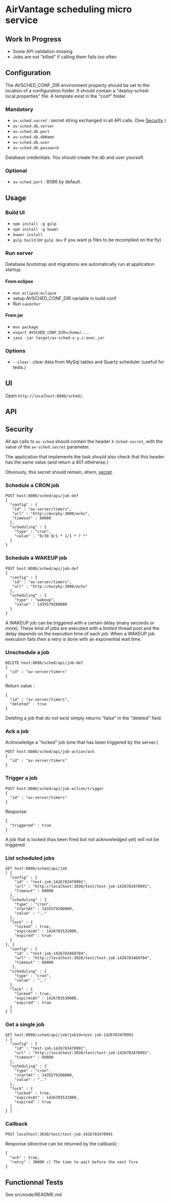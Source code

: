 # AirVantage scheduling micro service

## Work In Progress

- Some API validation missing
- Jobs are not "killed" if calling them fails too often

## Configuration

The AVSCHED_CONF_DIR environment property should be set to the location of a configuration folder.
It should contain a "deploy-sched-local.properties" file.
A template exist in the "conf" folder.

### Mandatory

- `av-sched.secret` : secret string exchanged in all API calls. (See [Security](#Security) )
- `av-sched.db.server`
- `av-sched.db.port`
- `av-sched.db.dbName`
- `av-sched.db.user`
- `av-sched.db.password`

Database credentials. You should create the db and user yourself.

### Optional

- `av-sched.port` : 8086 by default.

## Usage

### Build UI

- `npm install -g gulp`
- `npm install -g bower`
- `bower install`
- `gulp build` (or `gulp dev` if you want js files to be recompiled on the fly)

### Run server

Database bootstrap and migrations are automatically run at application startup.

#### From eclipse

- `mvn eclipse:eclipse`
- setup AVSCHED_CONF_DIR variable in build conf
- Run `Launcher`

#### From jar

- `mvn package`
- `export AVSCHED_CONF_DIR=/home/....`
- `java -jar target/av-sched-x.y.z-exec.jar`

### Options

- `--clear` : clear data from MySql tables and Quartz scheduler (usefull for tests.)

## UI

Open `http://localhost:8086/sched/`.

## API

## Security

All api calls to `av-sched` should contain the header `X-Sched-secret`, with the value of
the `av-sched.secret` parameter.

The application that implements the task should also check that this header has the same value (and return a 401 otherwise.)

Obviously, this secret should remain, *ahem*, [secret](http://uncyclopedia.wikia.com/wiki/Captain_Obvious).

### Schedule a CRON job

~~~
POST host:8086/sched/api/job-def
{
  "config" : {
   "id" : "av-server/timers",
   "url" : "http://murphy:3000/echo",
   "timeout" : 60000
  },
  "scheduling" : {
    "type" : "cron",
    "value" : "0/30 0/1 * 1/1 * ? *"
  }
}
~~~

### Schedule a WAKEUP job

~~~
POST host:8086/sched/api/job-def
{
  "config" : {
   "id" : "av-server/timers",
   "url" : "http://murphy:3000/echo"
  },
  "scheduling" : {
    "type" : "wakeup",
    "value" : 1435579200000
  }
}
~~~

A WAKEUP job can be triggered with a certain delay (many seconds or more).
These kind of jobs are executed with a limited thread pool and the delay depends on the execution time of each job.
When a WAKEUP job execution fails then a retry is done with an exponential wait time.

### Unschedule a job

~~~
DELETE host:8086/sched/api/job-def
{
  "id" : "av-server/timers"
}
~~~

Return value :

~~~
{
  "id" : "av-server/timers",
  "deleted" : true
}
~~~

Deleting a job that do not exist simply returns "false" in the "deleted" field.

### Ack a job

Acknowledge a "locked" job (one that has been triggered by the server.)

~~~
POST host:8086/sched/api/job-action/ack
{
  "id" : "av-server/timers"
}
~~~

### Trigger a job

~~~
POST host:8086/sched/api/job-action/trigger
{
  "id" : "av-server/timers"
}
~~~

Response:

~~~
{
  "triggered" : true
}
~~~

A job that is locked (has been fired but not acknowledged yet) will not be triggered.

### List scheduled jobs

~~~
GET host:8086/sched/api/job
[ {
  "config" : {
    "id" : "test-job-1426783470991",
    "url" : "http://localhost:3030/test/test-job-1426783470991",
    "timeout" : 60000
  },
  "scheduling" : {
    "type" : "cron",
    "startAt" : 1435579200000,
    "value" : ".."
  },
  "lock" : {
    "locked" : true,
    "expiresAt" : 1426783532000,
    "expired" : true
  }
}, {
  "config" : {
    "id" : "test-job-1426783460784",
    "url" : "http://localhost:3020/test/test-job-1426783460784",
    "timeout" : 60000
   },
  "scheduling" : {
    "type" : "cron",
    "value" : ".."
  },
  "lock" : {
    "locked" : true,
    "expiresAt" : 1426783530000,
    "expired" : true
  }
} ]
~~~

### Get a single job

~~~
GET host:8086/sched/api/job?jobId=test-job-1426783470991
[ {
  "config" : {
    "id" : "test-job-1426783470991",
    "url" : "http://localhost:3030/test/test-job-1426783470991",
    "timeout" : 60000
  },
  "scheduling" : {
    "type" : "cron",
    "startAt" : 1435579200000,
    "value" : ".."
  },
  "lock" : {
    "locked" : true,
    "expiresAt" : 1426783532000,
    "expired" : true
  }
} ]
~~~

### Callback

~~~
POST localhost:3030/test/test-job-1426783470991
~~~

Response (directive can be returned by the callback) :

~~~
{
  "ack" : true,
  "retry" : 30000 // The time to wait before the next fire
}
~~~

## Functionnal Tests

See src/node/README.md
